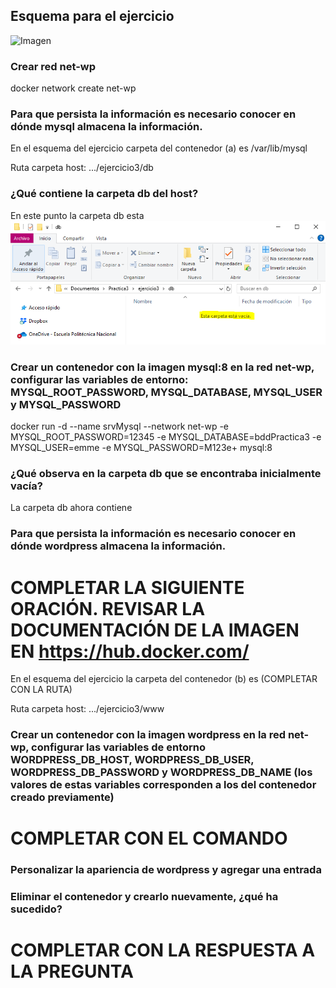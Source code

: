 ## Esquema para el ejercicio
![Imagen](img/esquema-ejercicio3.PNG)

### Crear red net-wp
docker network create net-wp


### Para que persista la información es necesario conocer en dónde mysql almacena la información.
En el esquema del ejercicio carpeta del contenedor (a) es /var/lib/mysql

Ruta carpeta host: .../ejercicio3/db

### ¿Qué contiene la carpeta db del host?
En este punto la carpeta db esta 
![Imagen](img/db.PNG)

### Crear un contenedor con la imagen mysql:8  en la red net-wp, configurar las variables de entorno: MYSQL_ROOT_PASSWORD, MYSQL_DATABASE, MYSQL_USER y MYSQL_PASSWORD
docker run -d --name srvMysql --network net-wp -e MYSQL_ROOT_PASSWORD=12345 -e MYSQL_DATABASE=bddPractica3 -e MYSQL_USER=emme -e MYSQL_PASSWORD=M123e+ mysql:8

### ¿Qué observa en la carpeta db que se encontraba inicialmente vacía?
La carpeta db ahora contiene 

### Para que persista la información es necesario conocer en dónde wordpress almacena la información.
# COMPLETAR LA SIGUIENTE ORACIÓN. REVISAR LA DOCUMENTACIÓN DE LA IMAGEN EN https://hub.docker.com/
En el esquema del ejercicio la carpeta del contenedor (b) es (COMPLETAR CON LA RUTA)

Ruta carpeta host: .../ejercicio3/www

### Crear un contenedor con la imagen wordpress en la red net-wp, configurar las variables de entorno WORDPRESS_DB_HOST, WORDPRESS_DB_USER, WORDPRESS_DB_PASSWORD y WORDPRESS_DB_NAME (los valores de estas variables corresponden a los del contenedor creado previamente)
# COMPLETAR CON EL COMANDO

### Personalizar la apariencia de wordpress y agregar una entrada

### Eliminar el contenedor y crearlo nuevamente, ¿qué ha sucedido?

# COMPLETAR CON LA RESPUESTA A LA PREGUNTA



